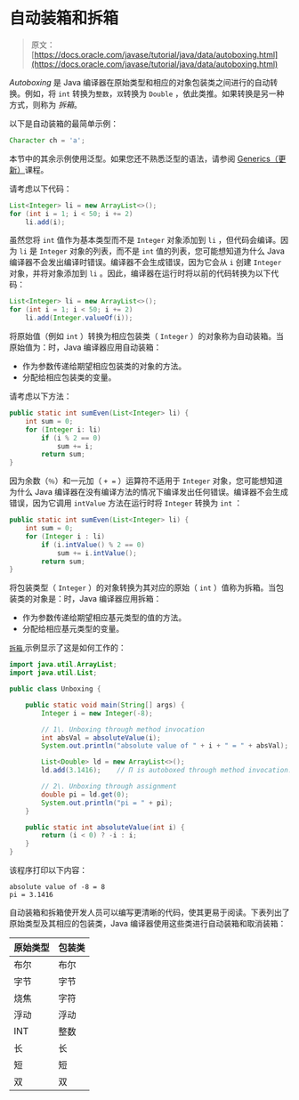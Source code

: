 # 自动装箱和拆箱

> 原文： [https://docs.oracle.com/javase/tutorial/java/data/autoboxing.html](https://docs.oracle.com/javase/tutorial/java/data/autoboxing.html)

_Autoboxing_ 是 Java 编译器在原始类型和相应的对象包装类之间进行的自动转换。例如，将 `int` 转换为`整数`，`双`转换为 `Double` ，依此类推。如果转换是另一种方式，则称为 _拆箱_。

以下是自动装箱的最简单示例：

```java
Character ch = 'a';
```

本节中的其余示例使用泛型。如果您还不熟悉泛型的语法，请参阅 [Generics（更新）](../generics/index.html)课程。

请考虑以下代码：

```java
List<Integer> li = new ArrayList<>();
for (int i = 1; i < 50; i += 2)
    li.add(i);
```

虽然您将 `int` 值作为基本类型而不是 `Integer` 对象添加到 `li` ，但代码会编译。因为 `li` 是 `Integer` 对象的列表，而不是 `int` 值的列表，您可能想知道为什么 Java 编译器不会发出编译时错误。编译器不会生成错误，因为它会从 `i` 创建 `Integer` 对象，并将对象添加到 `li` 。因此，编译器在运行时将以前的代码转换为以下代码：

```java
List<Integer> li = new ArrayList<>();
for (int i = 1; i < 50; i += 2)
    li.add(Integer.valueOf(i));
```

将原始值（例如 `int` ）转换为相应包装类（ `Integer` ）的对象称为自动装箱。当原始值为：时，Java 编译器应用自动装箱：

*   作为参数传递给期望相应包装类的对象的方法。
*   分配给相应包装类的变量。

请考虑以下方法：

```java
public static int sumEven(List<Integer> li) {
    int sum = 0;
    for (Integer i: li)
        if (i % 2 == 0)
            sum += i;
        return sum;
}
```

因为余数（`％`）和一元加（ `+ =` ）运算符不适用于 `Integer` 对象，您可能想知道为什么 Java 编译器在没有编译方法的情况下编译发出任何错误。编译器不会生成错误，因为它调用 `intValue` 方法在运行时将 `Integer` 转换为 `int` ：

```java
public static int sumEven(List<Integer> li) {
    int sum = 0;
    for (Integer i : li)
        if (i.intValue() % 2 == 0)
            sum += i.intValue();
        return sum;
}
```

将包装类型（ `Integer` ）的对象转换为其对应的原始（ `int` ）值称为拆箱。当包装类的对象是：时，Java 编译器应用拆箱：

*   作为参数传递给期望相应基元类型的值的方法。
*   分配给相应基元类型的变量。

[``拆箱`` ](examples/Unboxing.java)示例显示了这是如何工作的：

```java
import java.util.ArrayList;
import java.util.List;

public class Unboxing {

    public static void main(String[] args) {
        Integer i = new Integer(-8);

        // 1\. Unboxing through method invocation
        int absVal = absoluteValue(i);
        System.out.println("absolute value of " + i + " = " + absVal);

        List<Double> ld = new ArrayList<>();
        ld.add(3.1416);    // Π is autoboxed through method invocation.

        // 2\. Unboxing through assignment
        double pi = ld.get(0);
        System.out.println("pi = " + pi);
    }

    public static int absoluteValue(int i) {
        return (i < 0) ? -i : i;
    }
}
```

该程序打印以下内容：

```
absolute value of -8 = 8
pi = 3.1416
```

自动装箱和拆箱使开发人员可以编写更清晰的代码，使其更易于阅读。下表列出了原始类型及其相应的包装类，Java 编译器使用这些类进行自动装箱和取消装箱：

| 原始类型 | 包装类 |
| --- | --- |
| 布尔 | 布尔 |
| 字节 | 字节 |
| 烧焦 | 字符 |
| 浮动 | 浮动 |
| INT | 整数 |
| 长 | 长 |
| 短 | 短 |
| 双 | 双 |